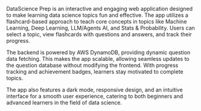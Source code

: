 DataScience Prep is an interactive and engaging web application designed to make learning data science topics fun and effective. The app utilizes a flashcard-based approach to teach core concepts in topics like Machine Learning, Deep Learning, LLM/Agents AI, and Stats & Probability. Users can select a topic, view flashcards with questions and answers, and track their progress.

The backend is powered by AWS DynamoDB, providing dynamic question data fetching. This makes the app scalable, allowing seamless updates to the question database without modifying the frontend. With progress tracking and achievement badges, learners stay motivated to complete topics.

The app also features a dark mode, responsive design, and an intuitive interface for a smooth user experience, catering to both beginners and advanced learners in the field of data science.
